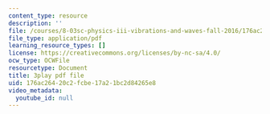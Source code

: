 ```yaml
---
content_type: resource
description: ''
file: /courses/8-03sc-physics-iii-vibrations-and-waves-fall-2016/176ac26420c2fcbe17a21bc2d84265e8_FCFpaKcpuXQ.pdf
file_type: application/pdf
learning_resource_types: []
license: https://creativecommons.org/licenses/by-nc-sa/4.0/
ocw_type: OCWFile
resourcetype: Document
title: 3play pdf file
uid: 176ac264-20c2-fcbe-17a2-1bc2d84265e8
video_metadata:
  youtube_id: null
---
```

